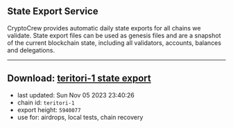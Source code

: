 ## State Export Service
CryptoCrew provides automatic daily state exports for all chains we validate. State export files can be used as genesis files and are a snapshot of the current blockchain state, including all validators, accounts, balances and delegations.

---
**Download: [teritori-1 state export](https://dl.ccvalidators.com/SERVICE/teritori/teritori-1_export_5940077.json)**
---

- last updated: Sun Nov 05 2023 23:40:26
- chain id: `teritori-1`
- export height: `5940077`
- use for: airdrops, local tests, chain recovery

